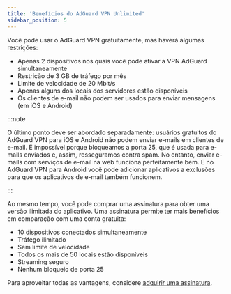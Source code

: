 ```yaml
---
title: 'Benefícios do AdGuard VPN Unlimited'
sidebar_position: 5
---
```


Você pode usar o AdGuard VPN gratuitamente, mas haverá algumas restrições:

- Apenas 2 dispositivos nos quais você pode ativar a VPN AdGuard simultaneamente
- Restrição de 3 GB de tráfego por mês
- Limite de velocidade de 20 Mbit/s
- Apenas alguns dos locais dos servidores estão disponíveis
- Os clientes de e-mail não podem ser usados para enviar mensagens (em iOS e Android)

:::note

O último ponto deve ser abordado separadamente: usuários gratuitos do AdGuard VPN para iOS e Android não podem enviar e-mails em clientes de e-mail. É impossível porque bloqueamos a porta 25, que é usada para e-mails enviados e, assim, resseguramos contra spam. No entanto, enviar e-mails com serviços de e-mail na web funciona perfeitamente bem. E no AdGuard VPN para Android você pode adicionar aplicativos a exclusões para que os aplicativos de e-mail também funcionem.

:::

Ao mesmo tempo, você pode comprar uma assinatura para obter uma versão ilimitada do aplicativo. Uma assinatura permite ter mais benefícios em comparação com uma conta gratuita:

- 10 dispositivos conectados simultaneamente
- Tráfego ilimitado
- Sem limite de velocidade
- Todos os mais de 50 locais estão disponíveis
- Streaming seguro
- Nenhum bloqueio de porta 25

Para aproveitar todas as vantagens, considere [adquirir uma assinatura](/general/subscription).
